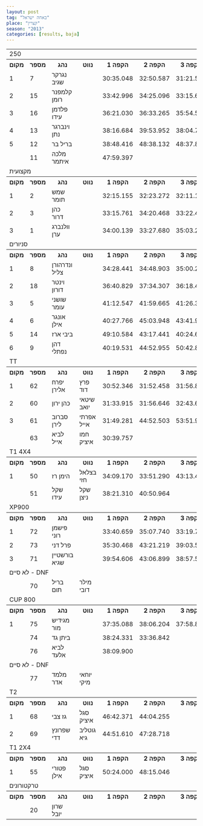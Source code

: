 ```yaml
---
layout: post
tag: "באחה ישראל"
place: "קצרין"
season: "2013"
categories: [results, baja]
---
```


<table class="line_color">
<tr>
    <td colspan="99" class="title_font">250</td>
</tr>
<tr class="rnkh_bkcolor">
    <th class="rnkh_font">מקום</th>
    <th class="rnkh_font">מספר</th>
    <th class="rnkh_font">נהג</th>
    <th class="rnkh_font">נווט</th>
    <th class="rnkh_font">הקפה 1</th>
    <th class="rnkh_font">הקפה 2</th>
    <th class="rnkh_font">הקפה 3</th>
    <th class="rnkh_font">זמן</th>
    <th class="rnkh_font">פער</th>
</tr>
<tr class="rnk_bkcolor">
    <td class="rnk_font">1</td>
    <td class="rnk_font">7</td>
    <td class="rnk_font">נגרקר שגיב</td>
    <td class="rnk_font"></td>
    <td class="rnk_font">30:35.048</td>
    <td class="rnk_font">32:50.587</td>
    <td class="rnk_font">31:21.597</td>
    <td class="rnk_font">01:34:47.232</td>
    <td class="rnk_font"></td>
</tr>
<tr class="rnk_bkcolor">
    <td class="rnk_font">2</td>
    <td class="rnk_font">15</td>
    <td class="rnk_font">קלמפנר רומן</td>
    <td class="rnk_font"></td>
    <td class="rnk_font">33:42.996</td>
    <td class="rnk_font">34:25.096</td>
    <td class="rnk_font">33:15.606</td>
    <td class="rnk_font">01:41:23.698</td>
    <td class="rnk_font">6:36.466</td>
</tr>
<tr class="rnk_bkcolor">
    <td class="rnk_font">3</td>
    <td class="rnk_font">16</td>
    <td class="rnk_font">פלדמן עידו</td>
    <td class="rnk_font"></td>
    <td class="rnk_font">36:21.030</td>
    <td class="rnk_font">36:33.265</td>
    <td class="rnk_font">35:54.533</td>
    <td class="rnk_font">01:48:48.828</td>
    <td class="rnk_font">14:01.596</td>
</tr>
<tr class="rnk_bkcolor">
    <td class="rnk_font">4</td>
    <td class="rnk_font">13</td>
    <td class="rnk_font">וינברגר נתן</td>
    <td class="rnk_font"></td>
    <td class="rnk_font">38:16.684</td>
    <td class="rnk_font">39:53.952</td>
    <td class="rnk_font">38:04.722</td>
    <td class="rnk_font">01:56:15.358</td>
    <td class="rnk_font">21:28.126</td>
</tr>
<tr class="rnk_bkcolor">
    <td class="rnk_font">5</td>
    <td class="rnk_font">12</td>
    <td class="rnk_font">בריל בר</td>
    <td class="rnk_font"></td>
    <td class="rnk_font">38:48.416</td>
    <td class="rnk_font">48:38.132</td>
    <td class="rnk_font">48:37.892</td>
    <td class="rnk_font">02:16:04.440</td>
    <td class="rnk_font">41:17.208</td>
</tr>
<tr class="rnk_bkcolor">
    <td class="rnk_font"></td>
    <td class="rnk_font">11</td>
    <td class="rnk_font">מלכה איתמר</td>
    <td class="rnk_font"></td>
    <td class="rnk_font">47:59.397</td>
    <td class="rnk_font"></td>
    <td class="rnk_font"></td>
    <td class="rnk_font"></td>
    <td class="rnk_font"></td>
</tr>
<tr>
    <td colspan="99" class="title_font">מקצועית</td>
</tr>
<tr class="rnkh_bkcolor">
    <th class="rnkh_font">מקום</th>
    <th class="rnkh_font">מספר</th>
    <th class="rnkh_font">נהג</th>
    <th class="rnkh_font">נווט</th>
    <th class="rnkh_font">הקפה 1</th>
    <th class="rnkh_font">הקפה 2</th>
    <th class="rnkh_font">הקפה 3</th>
    <th class="rnkh_font">זמן</th>
    <th class="rnkh_font">פער</th>
</tr>
<tr class="rnk_bkcolor">
    <td class="rnk_font">1</td>
    <td class="rnk_font">2</td>
    <td class="rnk_font">שמש תומר</td>
    <td class="rnk_font"></td>
    <td class="rnk_font">32:15.155</td>
    <td class="rnk_font">32:23.272</td>
    <td class="rnk_font">32:11.169</td>
    <td class="rnk_font">01:36:49.596</td>
    <td class="rnk_font"></td>
</tr>
<tr class="rnk_bkcolor">
    <td class="rnk_font">2</td>
    <td class="rnk_font">3</td>
    <td class="rnk_font">כהן דרור</td>
    <td class="rnk_font"></td>
    <td class="rnk_font">33:15.761</td>
    <td class="rnk_font">34:20.468</td>
    <td class="rnk_font">33:22.467</td>
    <td class="rnk_font">01:40:58.696</td>
    <td class="rnk_font">4:09.100</td>
</tr>
<tr class="rnk_bkcolor">
    <td class="rnk_font">3</td>
    <td class="rnk_font">1</td>
    <td class="rnk_font">וולנברג ערן</td>
    <td class="rnk_font"></td>
    <td class="rnk_font">34:00.139</td>
    <td class="rnk_font">33:27.680</td>
    <td class="rnk_font">35:03.254</td>
    <td class="rnk_font">01:42:31.073</td>
    <td class="rnk_font">5:41.477</td>
</tr>
<tr>
    <td colspan="99" class="title_font">סניורים</td>
</tr>
<tr class="rnkh_bkcolor">
    <th class="rnkh_font">מקום</th>
    <th class="rnkh_font">מספר</th>
    <th class="rnkh_font">נהג</th>
    <th class="rnkh_font">נווט</th>
    <th class="rnkh_font">הקפה 1</th>
    <th class="rnkh_font">הקפה 2</th>
    <th class="rnkh_font">הקפה 3</th>
    <th class="rnkh_font">זמן</th>
    <th class="rnkh_font">פער</th>
</tr>
<tr class="rnk_bkcolor">
    <td class="rnk_font">1</td>
    <td class="rnk_font">8</td>
    <td class="rnk_font">ונדרהורן צליל</td>
    <td class="rnk_font"></td>
    <td class="rnk_font">34:28.441</td>
    <td class="rnk_font">34:48.903</td>
    <td class="rnk_font">35:00.292</td>
    <td class="rnk_font">01:44:17.636</td>
    <td class="rnk_font"></td>
</tr>
<tr class="rnk_bkcolor">
    <td class="rnk_font">2</td>
    <td class="rnk_font">18</td>
    <td class="rnk_font">וינטר דורון</td>
    <td class="rnk_font"></td>
    <td class="rnk_font">36:40.829</td>
    <td class="rnk_font">37:34.307</td>
    <td class="rnk_font">36:18.491</td>
    <td class="rnk_font">01:50:33.627</td>
    <td class="rnk_font">6:15.991</td>
</tr>
<tr class="rnk_bkcolor">
    <td class="rnk_font">3</td>
    <td class="rnk_font">5</td>
    <td class="rnk_font">שושני עומר</td>
    <td class="rnk_font"></td>
    <td class="rnk_font">41:12.547</td>
    <td class="rnk_font">41:59.665</td>
    <td class="rnk_font">41:26.394</td>
    <td class="rnk_font">02:04:38.606</td>
    <td class="rnk_font">20:20.970</td>
</tr>
<tr class="rnk_bkcolor">
    <td class="rnk_font">4</td>
    <td class="rnk_font">6</td>
    <td class="rnk_font">אונגר אילן</td>
    <td class="rnk_font"></td>
    <td class="rnk_font">40:27.766</td>
    <td class="rnk_font">45:03.948</td>
    <td class="rnk_font">43:41.997</td>
    <td class="rnk_font">02:09:13.711</td>
    <td class="rnk_font">24:56.075</td>
</tr>
<tr class="rnk_bkcolor">
    <td class="rnk_font">5</td>
    <td class="rnk_font">14</td>
    <td class="rnk_font">ביבי ארז</td>
    <td class="rnk_font"></td>
    <td class="rnk_font">49:10.584</td>
    <td class="rnk_font">43:17.441</td>
    <td class="rnk_font">40:24.681</td>
    <td class="rnk_font">02:12:52.706</td>
    <td class="rnk_font">28:35.070</td>
</tr>
<tr class="rnk_bkcolor">
    <td class="rnk_font">6</td>
    <td class="rnk_font">9</td>
    <td class="rnk_font">דהן נפתלי</td>
    <td class="rnk_font"></td>
    <td class="rnk_font">40:19.531</td>
    <td class="rnk_font">44:52.955</td>
    <td class="rnk_font">50:42.847</td>
    <td class="rnk_font">02:15:55.333</td>
    <td class="rnk_font">31:37.697</td>
</tr>
<tr>
    <td colspan="99" class="title_font">TT</td>
</tr>
<tr class="rnkh_bkcolor">
    <th class="rnkh_font">מקום</th>
    <th class="rnkh_font">מספר</th>
    <th class="rnkh_font">נהג</th>
    <th class="rnkh_font">נווט</th>
    <th class="rnkh_font">הקפה 1</th>
    <th class="rnkh_font">הקפה 2</th>
    <th class="rnkh_font">הקפה 3</th>
    <th class="rnkh_font">זמן</th>
    <th class="rnkh_font">פער</th>
</tr>
<tr class="rnk_bkcolor">
    <td class="rnk_font">1</td>
    <td class="rnk_font">62</td>
    <td class="rnk_font">יפרח אלירן</td>
    <td class="rnk_font">פרץ דוד</td>
    <td class="rnk_font">30:52.346</td>
    <td class="rnk_font">31:52.458</td>
    <td class="rnk_font">31:56.806</td>
    <td class="rnk_font">01:34:41.610</td>
    <td class="rnk_font"></td>
</tr>
<tr class="rnk_bkcolor">
    <td class="rnk_font">2</td>
    <td class="rnk_font">60</td>
    <td class="rnk_font">כהן ירון</td>
    <td class="rnk_font">שיטאי יואב</td>
    <td class="rnk_font">31:33.915</td>
    <td class="rnk_font">31:56.646</td>
    <td class="rnk_font">32:43.608</td>
    <td class="rnk_font">01:36:14.169</td>
    <td class="rnk_font">1:32.559</td>
</tr>
<tr class="rnk_bkcolor">
    <td class="rnk_font">3</td>
    <td class="rnk_font">61</td>
    <td class="rnk_font">סברוב לירן</td>
    <td class="rnk_font">אפרתי אייל</td>
    <td class="rnk_font">31:49.281</td>
    <td class="rnk_font">44:52.503</td>
    <td class="rnk_font">53:51.908</td>
    <td class="rnk_font">02:10:33.692</td>
    <td class="rnk_font">35:52.082</td>
</tr>
<tr class="rnk_bkcolor">
    <td class="rnk_font"></td>
    <td class="rnk_font">63</td>
    <td class="rnk_font">לביא אייל</td>
    <td class="rnk_font">חמו איציק</td>
    <td class="rnk_font">30:39.757</td>
    <td class="rnk_font"></td>
    <td class="rnk_font"></td>
    <td class="rnk_font"></td>
    <td class="rnk_font"></td>
</tr>
<tr>
    <td colspan="99" class="title_font">T1 4X4</td>
</tr>
<tr class="rnkh_bkcolor">
    <th class="rnkh_font">מקום</th>
    <th class="rnkh_font">מספר</th>
    <th class="rnkh_font">נהג</th>
    <th class="rnkh_font">נווט</th>
    <th class="rnkh_font">הקפה 1</th>
    <th class="rnkh_font">הקפה 2</th>
    <th class="rnkh_font">הקפה 3</th>
    <th class="rnkh_font">זמן</th>
    <th class="rnkh_font">פער</th>
</tr>
<tr class="rnk_bkcolor">
    <td class="rnk_font">1</td>
    <td class="rnk_font">50</td>
    <td class="rnk_font">הימן רז</td>
    <td class="rnk_font">בצלאל חזי</td>
    <td class="rnk_font">34:09.170</td>
    <td class="rnk_font">33:51.290</td>
    <td class="rnk_font">43:13.470</td>
    <td class="rnk_font">01:51:13.930</td>
    <td class="rnk_font"></td>
</tr>
<tr class="rnk_bkcolor">
    <td class="rnk_font"></td>
    <td class="rnk_font">51</td>
    <td class="rnk_font">שקל עידו</td>
    <td class="rnk_font">שקל ניצן</td>
    <td class="rnk_font">38:21.310</td>
    <td class="rnk_font">40:50.964</td>
    <td class="rnk_font"></td>
    <td class="rnk_font"></td>
    <td class="rnk_font"></td>
</tr>
<tr>
    <td colspan="99" class="title_font">XP900</td>
</tr>
<tr class="rnkh_bkcolor">
    <th class="rnkh_font">מקום</th>
    <th class="rnkh_font">מספר</th>
    <th class="rnkh_font">נהג</th>
    <th class="rnkh_font">נווט</th>
    <th class="rnkh_font">הקפה 1</th>
    <th class="rnkh_font">הקפה 2</th>
    <th class="rnkh_font">הקפה 3</th>
    <th class="rnkh_font">זמן</th>
    <th class="rnkh_font">פער</th>
</tr>
<tr class="rnk_bkcolor">
    <td class="rnk_font">1</td>
    <td class="rnk_font">72</td>
    <td class="rnk_font">פישמן רוני</td>
    <td class="rnk_font"></td>
    <td class="rnk_font">33:40.659</td>
    <td class="rnk_font">35:07.740</td>
    <td class="rnk_font">33:19.776</td>
    <td class="rnk_font">01:42:08.175</td>
    <td class="rnk_font"></td>
</tr>
<tr class="rnk_bkcolor">
    <td class="rnk_font">2</td>
    <td class="rnk_font">73</td>
    <td class="rnk_font">פרל דני</td>
    <td class="rnk_font"></td>
    <td class="rnk_font">35:30.468</td>
    <td class="rnk_font">43:21.219</td>
    <td class="rnk_font">39:03.530</td>
    <td class="rnk_font">01:57:55.217</td>
    <td class="rnk_font">15:47.042</td>
</tr>
<tr class="rnk_bkcolor">
    <td class="rnk_font">3</td>
    <td class="rnk_font">71</td>
    <td class="rnk_font">בורשטיין שגיא</td>
    <td class="rnk_font"></td>
    <td class="rnk_font">39:54.606</td>
    <td class="rnk_font">43:06.899</td>
    <td class="rnk_font">38:57.530</td>
    <td class="rnk_font">02:01:59.035</td>
    <td class="rnk_font">19:50.860</td>
</tr>
<tr>
    <td colspan="99" class="subtitle_font">לא סיים - DNF</td>
</tr>
<tr class="rnk_bkcolor">
    <td class="rnk_font"></td>
    <td class="rnk_font">70</td>
    <td class="rnk_font">בריל תום</td>
    <td class="rnk_font">מילר דובי</td>
    <td class="rnk_font"></td>
    <td class="rnk_font"></td>
    <td class="rnk_font"></td>
    <td class="rnk_font"></td>
    <td class="rnk_font"></td>
</tr>
<tr>
    <td colspan="99" class="title_font">CUP 800</td>
</tr>
<tr class="rnkh_bkcolor">
    <th class="rnkh_font">מקום</th>
    <th class="rnkh_font">מספר</th>
    <th class="rnkh_font">נהג</th>
    <th class="rnkh_font">נווט</th>
    <th class="rnkh_font">הקפה 1</th>
    <th class="rnkh_font">הקפה 2</th>
    <th class="rnkh_font">הקפה 3</th>
    <th class="rnkh_font">זמן</th>
    <th class="rnkh_font">פער</th>
</tr>
<tr class="rnk_bkcolor">
    <td class="rnk_font">1</td>
    <td class="rnk_font">75</td>
    <td class="rnk_font">מגידיש מור</td>
    <td class="rnk_font"></td>
    <td class="rnk_font">37:35.088</td>
    <td class="rnk_font">38:06.204</td>
    <td class="rnk_font">37:58.810</td>
    <td class="rnk_font">1:53:40.102</td>
    <td class="rnk_font"></td>
</tr>
<tr class="rnk_bkcolor">
    <td class="rnk_font"></td>
    <td class="rnk_font">74</td>
    <td class="rnk_font">ביתן גד</td>
    <td class="rnk_font"></td>
    <td class="rnk_font">38:24.331</td>
    <td class="rnk_font">33:36.842</td>
    <td class="rnk_font"></td>
    <td class="rnk_font"></td>
    <td class="rnk_font"></td>
</tr>
<tr class="rnk_bkcolor">
    <td class="rnk_font"></td>
    <td class="rnk_font">76</td>
    <td class="rnk_font">לביא אלעד</td>
    <td class="rnk_font"></td>
    <td class="rnk_font">38:09.900</td>
    <td class="rnk_font"></td>
    <td class="rnk_font"></td>
    <td class="rnk_font"></td>
    <td class="rnk_font"></td>
</tr>
<tr>
    <td colspan="99" class="subtitle_font">לא סיים - DNF</td>
</tr>
<tr class="rnk_bkcolor">
    <td class="rnk_font"></td>
    <td class="rnk_font">77</td>
    <td class="rnk_font">מלמד אדר</td>
    <td class="rnk_font">יוחאי מיקי</td>
    <td class="rnk_font"></td>
    <td class="rnk_font"></td>
    <td class="rnk_font"></td>
    <td class="rnk_font"></td>
    <td class="rnk_font"></td>
</tr>
<tr>
    <td colspan="99" class="title_font">T2</td>
</tr>
<tr class="rnkh_bkcolor">
    <th class="rnkh_font">מקום</th>
    <th class="rnkh_font">מספר</th>
    <th class="rnkh_font">נהג</th>
    <th class="rnkh_font">נווט</th>
    <th class="rnkh_font">הקפה 1</th>
    <th class="rnkh_font">הקפה 2</th>
    <th class="rnkh_font">הקפה 3</th>
    <th class="rnkh_font">זמן</th>
    <th class="rnkh_font">פער</th>
</tr>
<tr class="rnk_bkcolor">
    <td class="rnk_font">1</td>
    <td class="rnk_font">68</td>
    <td class="rnk_font">גז צבי</td>
    <td class="rnk_font">סגל איציק</td>
    <td class="rnk_font">46:42.371</td>
    <td class="rnk_font">44:04.255</td>
    <td class="rnk_font"></td>
    <td class="rnk_font">1:30:46.626</td>
    <td class="rnk_font"></td>
</tr>
<tr class="rnk_bkcolor">
    <td class="rnk_font">2</td>
    <td class="rnk_font">69</td>
    <td class="rnk_font">שפרונץ דדי</td>
    <td class="rnk_font">גוטליב גיא</td>
    <td class="rnk_font">44:51.610</td>
    <td class="rnk_font">47:28.718</td>
    <td class="rnk_font"></td>
    <td class="rnk_font">1:32:20.328</td>
    <td class="rnk_font">1:33.702</td>
</tr>
<tr>
    <td colspan="99" class="title_font">T1 2X4</td>
</tr>
<tr class="rnkh_bkcolor">
    <th class="rnkh_font">מקום</th>
    <th class="rnkh_font">מספר</th>
    <th class="rnkh_font">נהג</th>
    <th class="rnkh_font">נווט</th>
    <th class="rnkh_font">הקפה 1</th>
    <th class="rnkh_font">הקפה 2</th>
    <th class="rnkh_font">הקפה 3</th>
    <th class="rnkh_font">זמן</th>
    <th class="rnkh_font">פער</th>
</tr>
<tr class="rnk_bkcolor">
    <td class="rnk_font">1</td>
    <td class="rnk_font">55</td>
    <td class="rnk_font">פטורי אילן</td>
    <td class="rnk_font">סגל איציק</td>
    <td class="rnk_font">50:24.000</td>
    <td class="rnk_font">48:15.046</td>
    <td class="rnk_font"></td>
    <td class="rnk_font">1:38:39.046</td>
    <td class="rnk_font"></td>
</tr>
<tr>
    <td colspan="99" class="title_font">טרקטורונים</td>
</tr>
<tr class="rnkh_bkcolor">
    <th class="rnkh_font">מקום</th>
    <th class="rnkh_font">מספר</th>
    <th class="rnkh_font">נהג</th>
    <th class="rnkh_font">נווט</th>
    <th class="rnkh_font">הקפה 1</th>
    <th class="rnkh_font">הקפה 2</th>
    <th class="rnkh_font">הקפה 3</th>
    <th class="rnkh_font">זמן</th>
    <th class="rnkh_font">פער</th>
</tr>
<tr class="rnk_bkcolor">
    <td class="rnk_font"></td>
    <td class="rnk_font">20</td>
    <td class="rnk_font">שרון יובל</td>
    <td class="rnk_font"></td>
    <td class="rnk_font"></td>
    <td class="rnk_font"></td>
    <td class="rnk_font"></td>
    <td class="rnk_font"></td>
    <td class="rnk_font"></td>
</tr>
</table>
